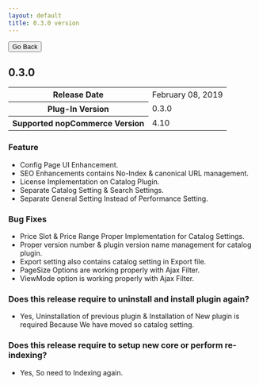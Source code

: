 ```yaml
---
layout: default
title: 0.3.0 version
---
```

<div class="sub-section">
  <div class="backtoprevpage">
    <button id="backButton">Go Back</button>
  </div>
  <div class="page-title">
    <h2>0.3.0</h2>
  </div>
  <div class="section-content">
    <div class="table-responsive">
        <table class="table table-bordered table-striped table-hover">
            <tbody>
                <tr>
                    <th>Release Date</th>
                    <td>February 08, 2019</td>
                </tr>
                <tr>
                    <th>Plug-In Version</th>
                    <td>0.3.0</td>
                </tr>
                <tr>
                    <th>Supported nopCommerce Version</th>
                    <td>4.10</td>
                </tr>
            </tbody>
        </table>
    </div>
  </div>
</div>
<div class="sub-section">
  <div class="sub-title">
    <h3><span>Feature</span></h3>
  </div>
  <div class="section-content">
    <ul class="info-badges">
      <li>Config Page UI Enhancement.</li>
      <li>SEO Enhancements contains No-Index & canonical URL management.</li>
      <li>License Implementation on Catalog Plugin.</li>
      <li>Separate Catalog Setting & Search Settings.</li>
      <li>Separate General Setting Instead of Performance Setting.</li>
    </ul>
  </div>
</div>  
<div class="sub-section">
  <div class="sub-title">
    <h3><span>Bug Fixes</span></h3>
  </div>
  <div class="section-content">
    <ul class="info-badges">
      <li>Price Slot & Price Range Proper Implementation for Catalog Settings.</li>
      <li>Proper version number & plugin version name management for catalog plugin.</li>
      <li>Export setting also contains catalog setting in Export file.</li>
      <li>PageSize Options are working properly with Ajax Filter.</li>
      <li>ViewMode option is working properly with Ajax Filter.</li>
    </ul>
  </div>
</div>
<div class="sub-section">
  <div class="sub-title">
    <h3><span>Does this release require to uninstall and install plugin again?</span></h3>
  </div>
  <div class="section-content">
    <ul class="info-badges">
      <li>Yes, Uninstallation of previous plugin & Installation of New plugin is required Because We have moved so catalog setting.</li>
    </ul>
  </div>
</div>  
<div class="sub-section">
  <div class="sub-title">
    <h3><span>Does this release require to setup new core or perform re-indexing?</span></h3>
  </div>
  <div class="section-content">
    <ul class="info-badges">
      <li>Yes, So need to Indexing again.</li>
    </ul>
  </div>
</div>